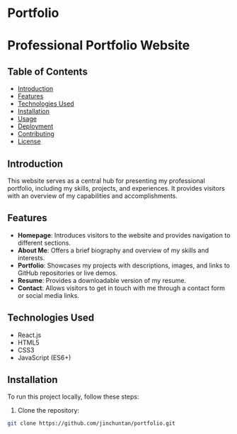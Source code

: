 # Portfolio
# Professional Portfolio Website

## Table of Contents

- [Introduction](#introduction)
- [Features](#features)
- [Technologies Used](#technologies-used)
- [Installation](#installation)
- [Usage](#usage)
- [Deployment](#deployment)
- [Contributing](#contributing)
- [License](#license)

## Introduction

This website serves as a central hub for presenting my professional portfolio, including my skills, projects, and experiences. It provides visitors with an overview of my capabilities and accomplishments.

## Features

- **Homepage**: Introduces visitors to the website and provides navigation to different sections.
- **About Me**: Offers a brief biography and overview of my skills and interests.
- **Portfolio**: Showcases my projects with descriptions, images, and links to GitHub repositories or live demos.
- **Resume**: Provides a downloadable version of my resume.
- **Contact**: Allows visitors to get in touch with me through a contact form or social media links.

## Technologies Used

- React.js
- HTML5
- CSS3
- JavaScript (ES6+)

## Installation

To run this project locally, follow these steps:

1. Clone the repository:

```bash
git clone https://github.com/jinchuntan/portfolio.git
